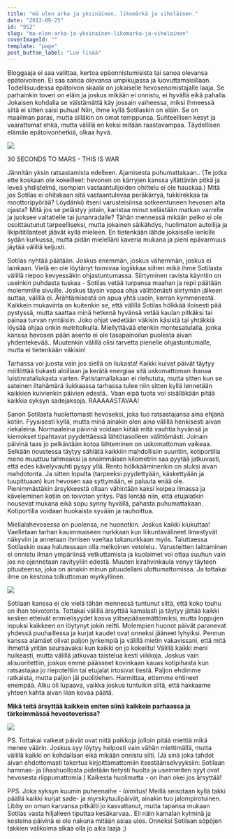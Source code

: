 ```yaml
---
title: "mä olen arka ja yksinäinen, likomärkä ja viheläinen."
date: "2013-09-25"
id: "952"
slug: "ma-olen-arka-ja-yksinainen-likomarka-ja-vihelainen"
coverImageId: ""
template: "page"
post_button_label: "Lue lisää"
---
```


Bloggaaja ei saa valittaa, kertoa epäonnistumisista tai sanoa olevansa epätoivoinen. Ei saa sanoa olevansa umpikujassa ja luovuttamaisillaan. Todellisuudessa epätoivon skaala on jokaiselle hevosenomistajalle laaja. Se parhainkin toveri on eläin ja joskus mikään ei onnistu, ei hyvällä eikä pahalla. Jokaisen kohdalla se väistämättä käy jossain vaiheessa, miksi ihmeessä siitä ei sitten saisi puhua! Niin, ihme kyllä Sotilaskin on eläin. Se on maailman paras, mutta silläkin on omat temppunsa. Suhteellisen kesyt ja vaarattomat ehkä, mutta välillä en keksi mitään raastavampaa. Täydellisen elämän epätoivonhetkiä, olkaa hyvä.

  

[![](/images/solttu2.png)](http://1.bp.blogspot.com/-noCDvdBCNbA/UkMh1rBc6OI/AAAAAAAAG7k/UCsmdBYyKdE/s1600/solttu2.png)

  

30 SECONDS TO MARS - THIS IS WAR

  
Jännitän yksin ratsastamista edelleen. Ajamisesta puhumattakaan.. (Te jotka ette koskaan ole kokeilleet: hevonen on kärryjen kanssa yllättävän pitkä ja leveä yhdistelmä, isompien vastaantulijoiden ohittelu ei ole hauskaa.) Mitä jos Sotilas ei ohitakaan sitä vastaantulevaa peräkärryä, tukkirekkaa tai moottoripyörää? Löydänkö itseni varusteisiinsa sotkeentuneen hevosen alta ojasta? Mitä jos se pelästyy jotain, karistaa minut selästään matkan varrelle ja juoksee valtatielle tai junanradalle? Tähän mennessä mikään pelko ei ole osoittautunut tarpeelliseksi, mutta jokainen säikähdys, huolimaton autoilija ja likipititilanteet jäävät kyllä mieleen. En tietenkään lähde jokaiselle lenkille sydän kurkussa, mutta pidän mielelläni kaveria mukana ja pieni epävarmuus jäytää välillä keljusti.

  

Sotilas nyhtää päätään. Joskus enemmän, joskus vähemmän, joskus ei lainkaan. Vielä en ole löytänyt toimivaa logiikkaa siihen mikä ihme Sotilasta välillä riepoo kevyessäkin ohjastuntumassa. Siirtyminen ravista käyntiin on useinkin puhdasta tuskaa - Sotilas vetää turpansa maahan ja repii päätään molemmille sivuille. Joskus täysin vapaa ohja välittömästi siirtymän jälkeen auttaa, välillä ei. Ärähtämisestä on apua yhtä usein, kerran kymmenestä. Kaikkein mukavinta on kuitenkin se, että välillä Sotilas hölkkää iloisesti pää pystyssä, mutta saattaa minä hetkenä hyvänsä vetää kaulan pitkäksi tai painaa turvan ryntäisiin. Joko ohjat vedetään väkisin käsistä tai yhtäkkiä löysää ohjaa onkin metritolkulla. Miellyttävää etenkin montesatulalla, jonka kanssa hevosen pään asento ei ole tasapainoilun puolesta aivan yhdentekevää.. Muutenkin välillä olisi tarvetta pienelle ohjastuntumalle, mutta ei tietenkään väkisin!

  

Tarhassa voi juosta vain jos siellä on liukasta! Kaikki kuivat päivät täytyy möllöttää tiukasti aloillaan ja kerätä energiaa sitä uskomattoman ihanaa luistinrataliukasta varten. Patistamallakaan ei riehututa, mutta sitten kun se sateinen iltahämärä liukkaassa tarhassa tulee niin sitten kyllä lennetään kaikkien kuivienkin päivien edestä.. Vaan eipä tuota voi sisälläkään pitää kaikkia syksyn sadejaksoja. RAAAAASTAVAA!

  

Sanon Sotilasta huolettomasti hevoseksi, joka tuo ratsastajansa aina ehjänä kotiin. Fyysisesti kyllä, mutta minä ainakin olen aina välillä henkisesti aivan riekaleina. Normaaleina päivinä voidaan kiitää mitä vauhtia hyvänsä ja kierrokset tipahtavat pyydettäessä lähtötasolleen välittömästi. Joinain päivinä taas jo pelkästään kotoa lähteminen on uskomattoman vaikeaa. Selkään noustessa täytyy sählätä kaikkiin mahdollisiin suuntiin, kotiportilla meno muuttuu tahmeaksi ja ensimmäisen kilometrin saa pyytää jatkuvasti, että edes kävelyvauhti pysyy yllä. Rento hölkkääminenkin on aluksi aivan mahdotonta. Ja sitten lopulta (tarpeeksi pyydettyään, käskettyään ja tuupittuaan) kun hevosen saa syttymään, ei paluuta enää ole. Pienimmästäkin ärsykkeestä ollaan vähintään kaksi koipea ilmassa ja käveleminen kotiin on toivoton yritys. Pää lentää niin, että etujalatkin nousevat mukana eikä sopu synny hyvällä, pahasta puhumattakaan. Kotiportilla voidaan huokaista syvään ja rauhoittua.

  

Mielialahevosessa on puolensa, ne huonotkin. Joskus kaikki kiukuttaa! Vaelletaan tarhan kauimmaiseen nurkkaan kun liikuntavälineet ilmestyvät näkyviin ja annetaan ihmisen vaeltaa takanurkkaan myös. Taluttaessa Sotilaskin osaa halutessaan olla melkoinen vetolelu.. Varusteitten laittaminen ei onnistu ilman ympäriinsä vetkuttamista ja kuolaimet voi ottaa suuhun vain jos ne ojennetaan ravityyliin edestä. Muuten kirahvinkaula venyy täyteen pituuteensa, joka on ainakin minun pituudellani ulottumattomissa. Ja tottakai ilme on kestona tolkuttoman myrkyllinen.

  

[![](/images/solttu1.png)](http://3.bp.blogspot.com/-yPcH7Uyq1wk/UkMh2wqHKLI/AAAAAAAAG7s/F2kQ_UO_ko8/s1600/solttu1.png)

  

  

Sotilaan kanssa ei ole vielä tähän mennessä tuntunut siltä, että koko touhu on ihan toivotonta. Tottakai välillä ärsyttää kamalasti ja täytyy jättää kaikki kesken etteivät erimielisyydet kasva ylitsepääsemättömiksi, mutta loppujen lopuksi kaikkeen on löytynyt jokin reitti. Molempien huonot päivät paranevat yhdessä puuhaillessa ja kurjat kaudet ovat onneksi jääneet lyhyiksi. Pennun kanssa alamäet olivat paljon jyrkempiä ja välillä mietin vakavissani, että mitä ihmettä yritän seuraavaksi kun kaikki on jo kokeiltu! Välillä kaikki meni huikeasti, mutta välillä jatkuvaa taistelua kesti viikkoja. Joskus vain alisuoritettiin, joskus emme päässeet kovinkaan kauas kotipihasta kun ratsastajaa jo riepoteltiin tai etujalat irtosivat tiestä. Paljon ehdimme ratkaista, mutta paljon jäi puolitiehen. Harmittaa, ettemme ehtineet enempää. Alku oli lupaava, vaikka joskus tuntuikin siltä, että hakkaame yhteen kahta aivan liian kovaa päätä.

  

**Mikä teitä ärsyttää kaikkein eniten siinä kaikkein parhaassa ja tärkeimmässä hevostoverissa?**

  

[![](/images/ak.png)](http://4.bp.blogspot.com/-TgLhnhJ45P4/UkMmQiYugXI/AAAAAAAAG74/hrx-Zz0dM40/s1600/ak.png)

  

PS. Tottakai vaikeat päivät ovat niitä paikkoja jolloin pitää miettiä mikä menee väärin. Joskus syy löytyy helposti vain vähän miettimällä, mutta välillä kaikki on kohdallaan eikä mikään onnistu silti. (Ja sinä joka tahdot aivan ehdottomasti takertua kirjoittamattomiin itsestäänselvyyksiin: Sotilaan hammas- ja lihashuollosta pidetään tietysti huolta ja useimmiten syyt ovat hevosesta riippumattomia.) Kaikesta huolimatta - on ihan okei jos ärsyttää!

  

PPS. Joka syksyn kuumin puheenaihe - _loimitus_! Meillä seisotaan kyllä takki päällä kaikki kurjat sade- ja myrskytuulipäivät, ainakin tuo jalompirotuinen. Libby on oman karvansa pitkälti jo kasvattanut, mutta tapansa mukaan Sotilas vasta hiljalleen tiputtaa kesäkarvaa.. Eli näin kamalan kylminä ja kosteina päivinä ei ole nakuna mitään asiaa ulos. Onneksi Sotilaan söpöjen takkien valikoima alkaa olla jo aika laaja ;)
